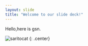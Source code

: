 ```yaml
---
layout: slide
title: "Welcome to our slide deck!"
---
```


Hello,here is gsn.

![saritocat](https://octodex.github.com/images/saritocat.png)
{: .center}
